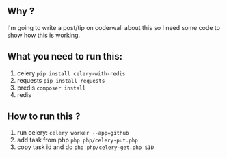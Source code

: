 ## Why ?
I'm going to write a post/tip on coderwall about this so I need some code to show how this is working.

## What you need to run this:
1. celery ```pip install celery-with-redis```
2. requests ```pip install requests```
3. predis ```composer install```
4. redis

## How to run this ?
1. run celery: ```celery worker --app=github```
2. add task from php ```php php/celery-put.php```
3. copy task id and do ```php php/celery-get.php $ID```
